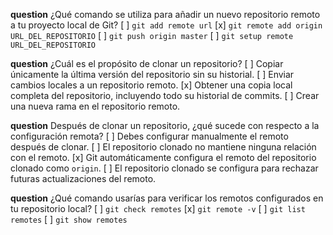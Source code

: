 **question** ¿Qué comando se utiliza para añadir un nuevo repositorio remoto a tu proyecto local de Git?
[ ] `git add remote url`
[x] `git remote add origin URL_DEL_REPOSITORIO`
[ ] `git push origin master`
[ ] `git setup remote URL_DEL_REPOSITORIO`

**question** ¿Cuál es el propósito de clonar un repositorio?
[ ] Copiar únicamente la última versión del repositorio sin su historial.
[ ] Enviar cambios locales a un repositorio remoto.
[x] Obtener una copia local completa del repositorio, incluyendo todo su historial de commits.
[ ] Crear una nueva rama en el repositorio remoto.

**question** Después de clonar un repositorio, ¿qué sucede con respecto a la configuración remota?
[ ] Debes configurar manualmente el remoto después de clonar.
[ ] El repositorio clonado no mantiene ninguna relación con el remoto.
[x] Git automáticamente configura el remoto del repositorio clonado como `origin`.
[ ] El repositorio clonado se configura para rechazar futuras actualizaciones del remoto.

**question** ¿Qué comando usarías para verificar los remotos configurados en tu repositorio local?
[ ] `git check remotes`
[x] `git remote -v`
[ ] `git list remotes`
[ ] `git show remotes`
